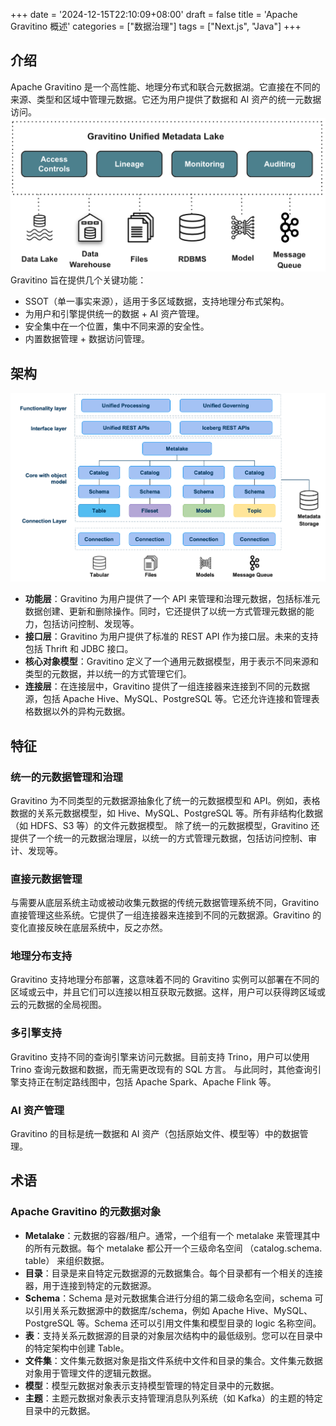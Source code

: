 +++
date = '2024-12-15T22:10:09+08:00'
draft = false
title = 'Apache Gravitino 概述'
categories = ["数据治理"]
tags = ["Next.js", "Java"]
+++

## 介绍
Apache Gravitino 是一个高性能、地理分布式和联合元数据湖。它直接在不同的来源、类型和区域中管理元数据。它还为用户提供了数据和 AI 资产的统一元数据访问。
![](image1.png)
Gravitino 旨在提供几个关键功能：
- SSOT（单一事实来源），适用于多区域数据，支持地理分布式架构。
- 为用户和引擎提供统一的数据 + AI 资产管理。
- 安全集中在一个位置，集中不同来源的安全性。
- 内置数据管理 + 数据访问管理。
## 架构
![](image2.png)
- **功能层**：Gravitino 为用户提供了一个 API 来管理和治理元数据，包括标准元数据创建、更新和删除操作。同时，它还提供了以统一方式管理元数据的能力，包括访问控制、发现等。
- **接口层**：Gravitino 为用户提供了标准的 REST API 作为接口层。未来的支持包括 Thrift 和 JDBC 接口。
- **核心对象模型**：Gravitino 定义了一个通用元数据模型，用于表示不同来源和类型的元数据，并以统一的方式管理它们。
- **连接层**：在连接层中，Gravitino 提供了一组连接器来连接到不同的元数据源，包括 Apache Hive、MySQL、PostgreSQL 等。它还允许连接和管理表格数据以外的异构元数据。
## 特征
### 统一的元数据管理和治理
Gravitino 为不同类型的元数据源抽象化了统一的元数据模型和 API。例如，表格数据的关系元数据模型，如 Hive、MySQL、PostgreSQL 等。所有非结构化数据（如 HDFS、S3 等）的文件元数据模型。
除了统一的元数据模型，Gravitino 还提供了一个统一的元数据治理层，以统一的方式管理元数据，包括访问控制、审计、发现等。
### 直接元数据管理
与需要从底层系统主动或被动收集元数据的传统元数据管理系统不同，Gravitino 直接管理这些系统。它提供了一组连接器来连接到不同的元数据源。Gravitino 的变化直接反映在底层系统中，反之亦然。
### 地理分布支持
Gravitino 支持地理分布部署，这意味着不同的 Gravitino 实例可以部署在不同的区域或云中，并且它们可以连接以相互获取元数据。这样，用户可以获得跨区域或云的元数据的全局视图。
### 多引擎支持
Gravitino 支持不同的查询引擎来访问元数据。目前支持 Trino，用户可以使用 Trino 查询元数据和数据，而无需更改现有的 SQL 方言。
与此同时，其他查询引擎支持正在制定路线图中，包括 Apache Spark、Apache Flink 等。
### AI 资产管理
Gravitino 的目标是统一数据和 AI 资产（包括原始文件、模型等）中的数据管理。
## 术语
### Apache Gravitino 的元数据对象
- **Metalake**：元数据的容器/租户。通常，一个组有一个 metalake 来管理其中的所有元数据。每个 metalake 都公开一个三级命名空间 （catalog.schema. table） 来组织数据。
- **目录**：目录是来自特定元数据源的元数据集合。每个目录都有一个相关的连接器，用于连接到特定的元数据源。
- **Schema**：Schema 是对元数据集合进行分组的第二级命名空间，schema 可以引用关系元数据源中的数据库/schema，例如 Apache Hive、MySQL、PostgreSQL 等。Schema 还可以引用文件集和模型目录的 logic 名称空间。
- **表**：支持关系元数据源的目录的对象层次结构中的最低级别。您可以在目录中的特定架构中创建 Table。
- **文件集**：文件集元数据对象是指文件系统中文件和目录的集合。文件集元数据对象用于管理文件的逻辑元数据。
- **模型**：模型元数据对象表示支持模型管理的特定目录中的元数据。
- **主题**：主题元数据对象表示支持管理消息队列系统（如 Kafka）的主题的特定目录中的元数据。